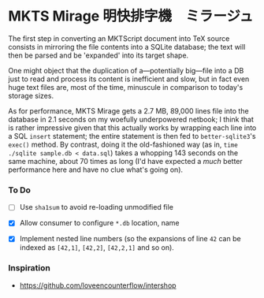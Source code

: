 
# MKTS Mirage 明快排字機　ミラージュ

The first step in converting an MKTScript document into TeX source consists in mirroring the file contents
into a SQLite database; the text will then be parsed and be 'expanded' into its target shape.

One might object that the duplication of a—potentially big—file into a DB just to read and process its
content is inefficient and slow, but in fact even huge text files are, most of the time, minuscule in
comparison to today's storage sizes.

As for performance, MKTS Mirage gets a 2.7 MB, 89,000 lines file into the database in 2.1 seconds on my
woefully underpowered netbook; I think that is rather impressive given that this actually works by wrapping
each line into a SQL `insert` statement; the entire statement is then fed to `better-sqlite3`'s `exec()`
method. By contrast, doing it the old-fashioned way (as in, `time ./sqlite sample.db < data.sql`) takes a
whopping 143 seconds on the same machine, about 70 times as long (I'd have expected a *much* better
performance here and have no clue what's going on).

### To Do

* [ ] Use `sha1sum` to avoid re-loading unmodified file
* [X] Allow consumer to configure `*.db` location, name
* [X] Implement nested line numbers (so the expansions of line `42` can be indexed as `[42,1]`, `[42,2]`,
  `[42,2,1]` and so on).


### Inspiration

* https://github.com/loveencounterflow/intershop

